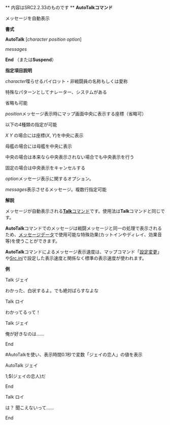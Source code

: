 ** 内容はSRC2.2.33のものです **
**AutoTalkコマンド**

メッセージを自動表示

**書式**

**AutoTalk** [*character position option*]

*messages*

**End** （または**Suspend**）

**指定項目説明**

*character*喋らせるパイロット・非戦闘員の名称もしくは愛称

特殊なパターンとしてナレーター、システムがある

省略も可能

*position*メッセージ表示時にマップ画面中央に表示する座標（省略可）

以下の4種類の指定が可能

*X Y* の場合には座標(*X*, *Y*)を中央に表示

母艦の場合には母艦を中央に表示

中央の場合は本来なら中央表示されない場合でも中央表示を行う

固定の場合は中央表示をキャンセルする

*option*メッセージ表示に関するオプション。

*messages*表示させるメッセージ。複数行指定可能

**解説**

メッセージが自動表示される[**Talk**コマンド](Talkコマンド.md)です。使用法は**Talk**コマンドと同じです。

**AutoTalk**コマンドでのメッセージは戦闘メッセージと同一の処理で表示されるため、[メッセージデータ](メッセージデータ.md)で使用可能な特殊効果(カットインやディレイ、効果音等)を使うことができます。

**AutoTalk**コマンドによるメッセージ表示速度は、マップコマンド「[設定変更](設定変更.md)」や[Src.ini](設定変更.md)で設定した表示速度と関係なく標準の表示速度が使われます。

**例**

Talk ジェイ

わかった、白状するよ。でも絶対ばらすなよな

Talk ロイ

わかってるって！

Talk ジェイ

俺が好きなのは……

End

#AutoTalkを使い、表示時間0.1秒で変数「ジェイの恋人」の値を表示

AutoTalk ジェイ

1;$(ジェイの恋人)だ

End

Talk ロイ

は？ 聞こえないって……

End
